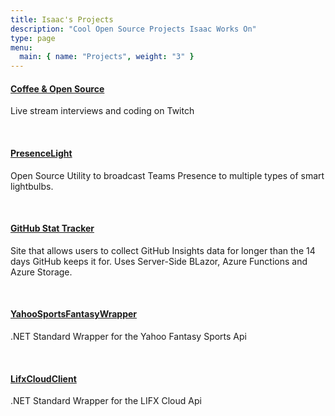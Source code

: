 ```yaml
---
title: Isaac's Projects
description: "Cool Open Source Projects Isaac Works On"
type: page
menu:
  main: { name: "Projects", weight: "3" }
---
```


#### [Coffee & Open Source](https://www.coffeeandopensource.com/)


Live stream interviews and coding on Twitch

<br />

#### [PresenceLight](https://github.com/isaacrlevin/PresenceLight)

Open Source Utility to broadcast Teams Presence to multiple types of smart lightbulbs.

<br />

#### [GitHub Stat Tracker](https://ghst.azurewebsites.net/)

Site that allows users to collect GitHub Insights data for longer than the 14 days GitHub keeps it for. Uses Server-Side BLazor, Azure Functions and Azure Storage.

<br />

#### [YahooSportsFantasyWrapper](https://github.com/isaacrlevin/YahooFantasyWrapper)

.NET Standard Wrapper for the Yahoo Fantasy Sports Api

<br />

#### [LifxCloudClient](https://github.com/isaacrlevin/LifxCloudClient)

.NET Standard Wrapper for the LIFX Cloud Api

<br />